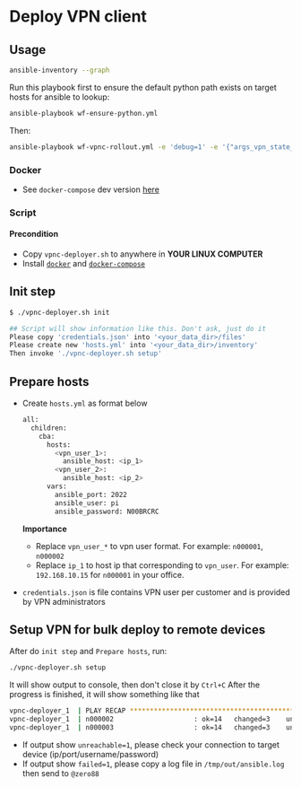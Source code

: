 # Deploy VPN client

## Usage

```bash
ansible-inventory --graph
```
Run this playbook first to ensure the default python path exists on target hosts for ansible to lookup:
```bash
ansible-playbook wf-ensure-python.yml
```
Then:
```bash
ansible-playbook wf-vpnc-rollout.yml -e 'debug=1' -e '{"args_vpn_state_test_domains": ["google.com"]}'
```

### Docker

- See `docker-compose` dev version [here](../../docker/vpnc-deployer-dkc.yml)

### Script

#### Precondition

- Copy `vpnc-deployer.sh` to anywhere in **YOUR LINUX COMPUTER**
- Install [`docker`](https://docs.docker.com/engine/install) and [`docker-compose`](https://docs.docker.com/compose/install/)

## Init step

```bash
$ ./vpnc-deployer.sh init

## Script will show information like this. Don't ask, just do it
Please copy 'credentials.json' into '<your_data_dir>/files'
Please create new 'hosts.yml' into '<your_data_dir>/inventory'
Then invoke './vpnc-deployer.sh setup'
```

## Prepare hosts

- Create `hosts.yml` as format below
  ```bash
  all:
    children:
      cba:
        hosts:
          <vpn_user_1>:
            ansible_host: <ip_1>
          <vpn_user_2>:
            ansible_host: <ip_2>
        vars:
          ansible_port: 2022
          ansible_user: pi
          ansible_password: N00BRCRC
  ```

  **Importance**
  - Replace `vpn_user_*` to vpn user format. For example: `n000001`, `n000002`
  - Replace `ip_1` to host ip that corresponding to `vpn_user`. For example: `192.168.10.15` for `n000001` in your office.

- `credentials.json` is file contains VPN user per customer and is provided by VPN administrators

## Setup VPN for bulk deploy to remote devices

After do `init step` and `Prepare hosts`, run:

```bash
./vpnc-deployer.sh setup
```

It will show output to console, then don't close it by `Ctrl+C`
After the progress is finished, it will show something like that

```bash
vpnc-deployer_1  | PLAY RECAP *********************************************************************
vpnc-deployer_1  | n000002                    : ok=14   changed=3    unreachable=0    failed=0    skipped=1    rescued=0    ignored=0   
vpnc-deployer_1  | n000003                    : ok=14   changed=3    unreachable=0    failed=0    skipped=1    rescued=0    ignored=0
```

- If output show `unreachable=1`, please check your connection to target device (ip/port/username/password)
- If output show `failed=1`, please copy a log file in `/tmp/out/ansible.log` then send to `@zero88`
